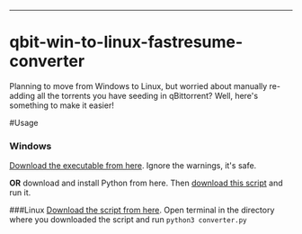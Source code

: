 
------------

# qbit-win-to-linux-fastresume-converter
Planning to move from Windows to Linux, but worried about manually re-adding all the torrents you have seeding in qBittorrent? Well, here's something to make it easier!

#Usage
### Windows
[Download the executable from here](https://github.com/amin2783/qbit-win-to-linux-fastresume-converter/releases/download/1.0/converter.exe "Download the executable from here"). Ignore the warnings, it's safe. 

**OR** download and install Python from here. Then [download this script](https://gitcdn.link/repo/amin2783/qbit-win-to-linux-fastresume-converter/main/converter.py "download this script") and run it. 

###Linux
[Download the script from here](https://gitcdn.link/repo/amin2783/qbit-win-to-linux-fastresume-converter/main/converter.py "Download the script from here"). Open terminal in the directory where you downloaded the script and run 
`python3 converter.py`

